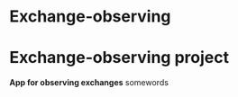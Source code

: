 # Exchange-observing
<h1>Exchange-observing project</h1>
  <b>App for observing exchanges</b>
somewords
